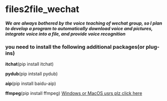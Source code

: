 # files2file_wechat
***We are always bothered by the voice teaching of wechat group, so I plan to develop a program to automatically download voice and pictures, integrate voice into a file, and provide voice recognition***
### you need to install the following **additional** packages(or plug-ins)  

**itchat**(pip install itchat)  

**pydub**(pip intstall pydub)  

**aip**(pip install baidu-aip)  

**ffmpeg**(pip install ffmpeg) [Windows or MacOS usrs plz click here](https://ffmpeg.zeranoe.com/builds/)

